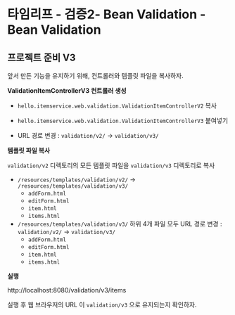 # 타임리프 - 검증2- Bean Validation - Bean Validation 

## 프로젝트 준비 V3

앞서 만든 기능을 유지하기 위해, 컨트롤러와 템플릿 파일을 복사하자.



**ValidationItemControllerV3 컨트롤러 생성**

* `hello.itemservice.web.validation.ValidationItemControllerV2` 복사

* `hello.itemservice.web.validation.ValidationItemControllerV3` 붙여넣기

* URL 경로 변경 : `validation/v2/` -> `validation/v3/`



**템플릿 파일 복사**

`validation/v2` 디렉토리의 모든 템플릿 파일을 `validation/v3` 디렉토리로 복사

* `/resources/templates/validation/v2/` -> `/resources/templates/validation/v3/`
  * `addForm.html`
  * `editForm.html`
  * `item.html`
  * `items.html`
* `/resources/templates/validation/v3/` 하위 4개 파일 모두 URL 경로 변경 : `validation/v2/` -> `validation/v3/`
  * `addForm.html`
  * `editForm.html`
  * `item.html`
  * `items.html`



**실행**

http://localhost:8080/validation/v3/items

실행 후 웹 브라우저의 URL 이 `validation/v3` 으로 유지되는지 확인하자.